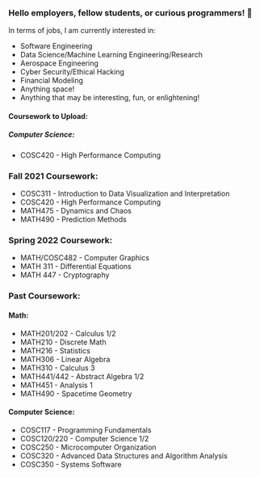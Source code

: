 ### Hello employers, fellow students, or curious programmers! 👋

In terms of jobs, I am currently interested in:
- Software Engineering
- Data Science/Machine Learning Engineering/Research
- Aerospace Engineering
- Cyber Security/Ethical Hacking
- Financial Modeling
- Anything space!
- Anything that may be interesting, fun, or enlightening!

#### Coursework to Upload:
##### Computer Science:
- COSC420 - High Performance Computing

### Fall 2021 Coursework:
- COSC311 - Introduction to Data Visualization and Interpretation
- COSC420 - High Performance Computing
- MATH475 - Dynamics and Chaos
- MATH490 - Prediction Methods

### Spring 2022 Coursework:
- MATH/COSC482 - Computer Graphics
- MATH 311 - Differential Equations
- MATH 447 - Cryptography

### Past Coursework:
#### Math:
- MATH201/202 - Calculus 1/2
- MATH210 - Discrete Math
- MATH216 - Statistics
- MATH306 - Linear Algebra
- MATH310 - Calculus 3
- MATH441/442 - Abstract Algebra 1/2
- MATH451 - Analysis 1
- MATH490 - Spacetime Geometry
#### Computer Science:
- COSC117 - Programming Fundamentals
- COSC120/220 - Computer Science 1/2
- COSC250 - Microcomputer Organization
- COSC320 - Advanced Data Structures and Algorithm Analysis
- COSC350 - Systems Software
